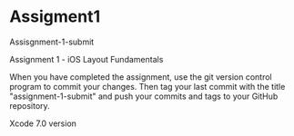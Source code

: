 # Assigment1  
Assisgnment-1-submit

Assignment 1 - iOS Layout Fundamentals
 



When you have completed the assignment, use the git version control program to commit your changes.  Then tag your last commit with the title "assignment-1-submit" and push your commits and tags to your GitHub repository.



Xcode 7.0 version
